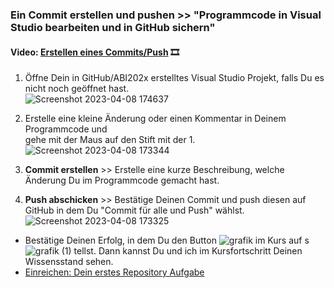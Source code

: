 ### **Ein Commit erstellen und pushen >> "Programmcode in Visual Studio bearbeiten und in GitHub sichern"**

#### **Video:**  [Erstellen eines Commits/Push](https://maxeythschulede-my.sharepoint.com/:v:/g/personal/schwaiger_max-eyth-schule_de1/EdbjLJVepDZOpMVGCJkzNTIBBxmKQHvry-pqK4EPmzprPg?e=UgxJjl) 🎞

  

1.  Öffne Dein in GitHub/ABI202x erstelltes Visual Studio Projekt, falls Du es nicht noch geöffnet hast.  
      ![Screenshot 2023-04-08 174637](https://user-images.githubusercontent.com/78038701/230964989-a87e15f2-117c-4e02-adb0-3d5c49f13d6e.jpg)

    
2.  Erstelle eine kleine Änderung oder einen Kommentar in Deinem Programmcode und  
    gehe mit der Maus auf den Stift mit der 1.  
    ![Screenshot 2023-04-08 173344](https://user-images.githubusercontent.com/78038701/230965051-7f33eab6-12e9-409a-9635-a894f1ebc92d.jpg)

   
    
3.  **Commit erstellen** >> Erstelle eine kurze Beschreibung, welche Änderung Du im Programmcode gemacht hast.
4.  **Push abschicken** >> Bestätige Deinen Commit und push diesen auf GitHub in dem Du "Commit für alle und Push" wählst.  
    ![Screenshot 2023-04-08 173325](https://user-images.githubusercontent.com/78038701/230965102-80524309-652b-45f7-bff8-15acffd11d0a.jpg)


-   Bestätige Deinen Erfolg, in dem Du den Button ![grafik](https://user-images.githubusercontent.com/78038701/230964845-fc4ace3c-7f16-40ad-8ba1-280b6795fa56.png)
im Kurs auf s![grafik (1)](https://user-images.githubusercontent.com/78038701/230964881-356a6d1e-bd72-4c26-aab5-03a17033ba67.png)
tellst. Dann kannst Du und ich im Kursfortschritt Deinen Wissensstand sehen.
- [Einreichen: Dein erstes Repository Aufgabe](https://mo9710.schule.hessen.de/mod/unilabel/$@ASSIGNVIEWBYID*31233@$)[](https://mo9710.schule.hessen.de/mod/unilabel/$@COURSEVIEWBYID*503@$&section=3# "Titel bearbeiten")
